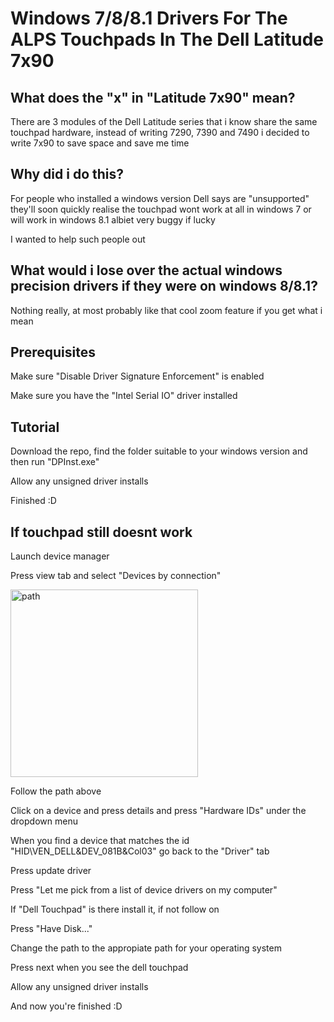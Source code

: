 # Windows 7/8/8.1 Drivers For The ALPS Touchpads In The Dell Latitude 7x90

## What does the "x" in "Latitude 7x90" mean?

There are 3 modules of the Dell Latitude series that i know share the same touchpad hardware, instead of writing 7290, 7390 and 7490 i decided to write 7x90 to save space and save me time

## Why did i do this?

For people who installed a windows version Dell says are "unsupported" they'll soon quickly realise the touchpad wont work at all in windows 7 or will work in windows 8.1 albiet very buggy if lucky

I wanted to help such people out


## What would i lose over the actual windows precision drivers if they were on windows 8/8.1?

Nothing really, at most probably like that cool zoom feature if you get what i mean

## Prerequisites

Make sure "Disable Driver Signature Enforcement" is enabled

Make sure you have the "Intel Serial IO" driver installed

## Tutorial

Download the repo, find the folder suitable to your windows version and then run "DPInst.exe"

Allow any unsigned driver installs

Finished :D

## If touchpad still doesnt work

Launch device manager

Press view tab and select "Devices by connection"

<img width="300" alt="path" src="https://user-images.githubusercontent.com/78730004/209479888-8ab27c6f-2a38-4ff3-a86d-f7e2d20be775.PNG">

Follow the path above

Click on a device and press details and press "Hardware IDs" under the dropdown menu

When you find a device that matches the id "HID\VEN_DELL&DEV_081B&Col03" go back to the "Driver" tab

Press update driver

Press "Let me pick from a list of device drivers on my computer"

If "Dell Touchpad" is there install it, if not follow on

Press "Have Disk..."

Change the path to the appropiate path for your operating system

Press next when you see the dell touchpad

Allow any unsigned driver installs

And now you're finished :D
